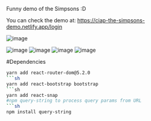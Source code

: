 Funny demo of the Simpsons :D 

You can check the demo at: https://ciap-the-simpsons-demo.netlify.app/login

![image](https://github.com/user-attachments/assets/d7b92946-3a3e-4667-8388-c976b7fb9ba6)

![image](https://github.com/user-attachments/assets/3efa55d6-639f-4190-b0ed-4a9bc19363fb)
![image](https://github.com/user-attachments/assets/b1e979c8-d13c-422b-8437-e09314c61401)
![image](https://github.com/user-attachments/assets/56d31dcb-2ef2-4631-bea8-8fe5585eacb6)
![image](https://github.com/user-attachments/assets/5a5fc799-8301-48bb-9d6d-df2a90eb3e94)

#Dependencies
```sh
yarn add react-router-dom@5.2.0
```sh 
yarn add react-bootstrap bootstrap
```sh
yarn add react-snap
#npm query-string to process query params from URL
```sh
npm install query-string
